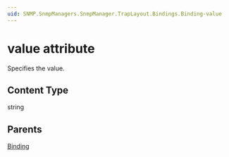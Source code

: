 ```yaml
---
uid: SNMP.SnmpManagers.SnmpManager.TrapLayout.Bindings.Binding-value
---
```


# value attribute

Specifies the value.

## Content Type

string

## Parents

[Binding](xref:SNMP.SnmpManagers.SnmpManager.TrapLayout.Bindings.Binding)
